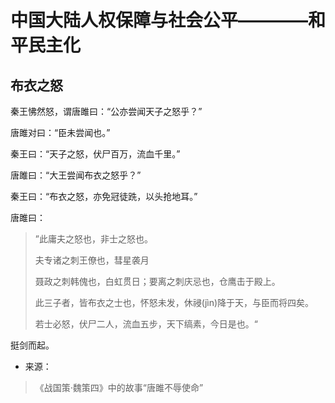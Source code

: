 # 中国大陆人权保障与社会公平————和平民主化


## 布衣之怒

秦王怫然怒，谓唐雎曰：“公亦尝闻天子之怒乎？”

唐雎对曰：“臣未尝闻也。”

秦王曰：“天子之怒，伏尸百万，流血千里。”

唐雎曰：“大王尝闻布衣之怒乎？”

秦王曰：“布衣之怒，亦免冠徒跣，以头抢地耳。”

唐雎曰：
> ”此庸夫之怒也，非士之怒也。
>
> 夫专诸之刺王僚也，彗星袭月
>
> 聂政之刺韩傀也，白虹贯日；要离之刺庆忌也，仓鹰击于殿上。
>
> 此三子者，皆布衣之士也，怀怒未发，休祲(jìn)降于天，与臣而将四矣。
>
> 若士必怒，伏尸二人，流血五步，天下缟素，今日是也。“

挺剑而起。
 
 
 
 
 
- 来源：
> 《战国策·魏策四》中的故事“唐雎不辱使命”
